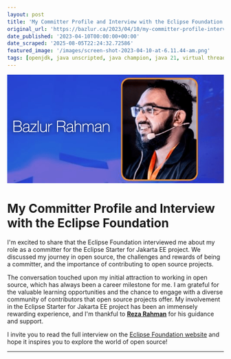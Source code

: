 ```yaml
---
layout: post
title: 'My Committer Profile and Interview with the Eclipse Foundation'
original_url: 'https://bazlur.ca/2023/04/10/my-committer-profile-interview-with-the-eclipse-foundation/'
date_published: '2023-04-10T00:00:00+00:00'
date_scraped: '2025-08-05T22:24:32.72586'
featured_image: '/images/screen-shot-2023-04-10-at-6.11.44-am.png'
tags: [openjdk, java unscripted, java champion, java 21, virtual thread]
---
```


![](images/screen-shot-2023-04-10-at-6.11.44-am.png)

My Committer Profile and Interview with the Eclipse Foundation
==============================================================

I'm excited to share that the Eclipse Foundation interviewed me about my role as a committer for the Eclipse Starter for Jakarta EE project. We discussed my journey in open source, the challenges and rewards of being a committer, and the importance of contributing to open source projects.

The conversation touched upon my initial attraction to working in open source, which has always been a career milestone for me. I am grateful for the valuable learning opportunities and the chance to engage with a diverse community of contributors that open source projects offer. My involvement in the Eclipse Starter for Jakarta EE project has been an immensely rewarding experience, and I'm thankful to **[Reza Rahman](https://www.linkedin.com/in/javareza/)** for his guidance and support.

I invite you to read the full interview on the [Eclipse Foundation website](https://newsroom.eclipse.org/eclipse-newsletter/2023/march/committer-profile-anm-bazlur-rahman) and hope it inspires you to explore the world of open source!  

*** ** * ** ***

